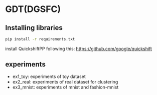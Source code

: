 # GDT(DGSFC)
## Installing libraries
```bash
pip install -r requirements.txt
```

install QuickshiftPP following this: https://github.com/google/quickshift

## experiments
- ex1_toy: experiments of toy dataset
- ex2_real: experiments of real dataset for clustering 
- ex3_mnist: experiments of mnist and fashion-mnist